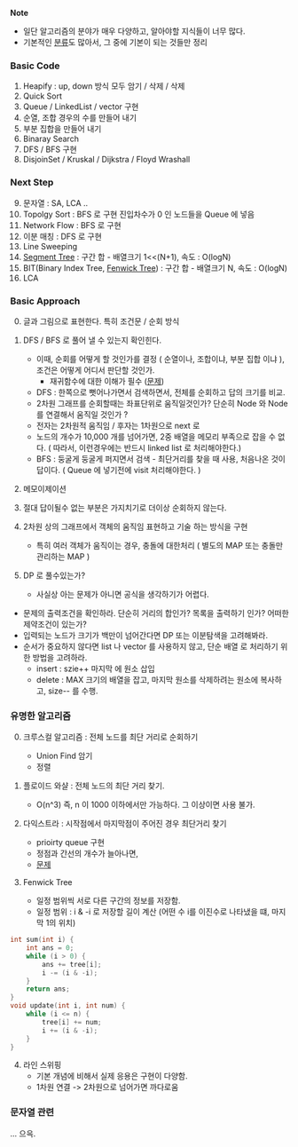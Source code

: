 **Note**
- 일단 알고리즘의 분야가 매우 다양하고, 알아야할 지식들이 너무 많다.
- 기본적인 [분류](https://www.acmicpc.net/problem/tags)도 많아서, 그 중에 기본이 되는 것들만 정리

### Basic Code
1. Heapify : up, down 방식 모두 암기 / 삭제 / 삭제
2. Quick Sort 
3. Queue / LinkedList / vector 구현
4. 순열, 조합 경우의 수를 만들어 내기
5. 부분 집합을 만들어 내기
6. Binaray Search 
7. DFS / BFS 구현
8. DisjoinSet / Kruskal / Dijkstra / Floyd Wrashall
 
### Next Step
9. 문자열 : SA, LCA ..
10. Topolgy Sort : BFS 로 구현 진입차수가 0 인 노드들을 Queue 에 넣음
11. Network Flow : BFS 로 구현
12. 이분 매칭 : DFS 로 구현
13. Line Sweeping
14. [Segment Tree](https://www.acmicpc.net/blog/view/9) : 구간 합 - 배열크기 1<<(N+1), 속도 : O(logN)
15. BIT(Binary Index Tree, [Fenwick Tree](https://www.acmicpc.net/blog/view/21)) : 구간 합 - 배열크기 N, 속도 : O(logN)
16. LCA

### Basic Approach

0. 글과 그림으로 표현한다. 특히 조건문 / 순회 방식
1. DFS / BFS 로 풀어 낼 수 있는지 확인힌다.
     - 이때, 순회를 어떻게 할 것인가를 결정 ( 순열이나, 조합이냐, 부분 집합 이냐 ), 조건은 어떻게 어디서 판단할 것인가.
        - 재귀함수에 대한 이해가 필수 ([문제](https://www.acmicpc.net/problem/14888))
     - DFS : 한쪽으로 뻣어나가면서 검색하면서, 전체를 순회하고 답의 크기를 비교.
     - 2차원 그래프를 순회할때는 좌표단위로 움직일것인가? 단순히 Node 와 Node 를 연결해서 움직일 것인가 ?
     - 전자는 2차원적 움직임 / 후자는 1차원으로 next 로 
     - 노드의 개수가 10,000 개를 넘어가면, 2중 배열을 메모리 부족으로 잡을 수 없다.
       ( 따라서, 이런경우에는 반드시 linked list 로 처리해야한다.)
     - BFS : 둥굴게 둥굴게 퍼지면서 검색 - 최단거리를 찾을 때 사용, 처음나온 것이 답이다.
       ( Queue 에 넣기전에 visit 처리해야한다. )
   
2. 메모이제이션
3. 절대 답이될수 없는 부분은 가지치기로 더이상 순회하지 않는다.
4. 2차원 상의 그래프에서 객체의 움직임 표현하고 기술 하는 방식을 구현
     - 특히 여러 객체가 움직이는 경우, 충돌에 대한처리 ( 별도의 MAP 또는 충돌만 관리하는 MAP )
5. DP 로 풀수있는가? 
     - 사실상 아는 문제가 아니면 공식을 생각하기가 어렵다.

* 문제의 출력조건을 확인하라. 단순히 거리의 합인가? 목록을 출력하기 인가? 어떠한 제약조건이 있는가?
* 입력되는 노드가 크기가 백만이 넘어간다면 DP 또는 이분탐색을 고려해봐라.
* 순서가 중요하지 않다면 list 나 vector 를 사용하지 않고, 단순 배열 로 처리하기 위한 방법을 고려하라.
    - insert : szie++ 마지막 에 원소 삽입
    - delete : MAX 크기의 배열을 잡고, 마지막 원소를 삭제하려는 원소에 복사하고, size-- 를 수행.

### 유명한 알고리즘

0. 크루스컬 알고리즘 : 전체 노드를 최단 거리로 순회하기
   - Union Find 암기
   - 정렬

1. 플로이드 와샬 : 전체 노드의 최단 거리 찾기.
   - O(n^3) 즉, n 이 1000 이하에서만 가능하다. 그 이상이면 사용 불가.

2. 다익스트라 : 시작점에서 마지막점이 주어진 경우 최단거리 찾기 
   - prioirty queue 구현
   - 정점과 간선의 개수가 늘아나면,
   - [문제](https://www.acmicpc.net/problem/1753)

3. Fenwick Tree
   - 일정 범위씩 서로 다른 구간의 정보를 저장함.
   - 일정 범위 : i & -i 로 저장할 길이 계산 (어떤 수 i를 이진수로 나타냈을 떄, 마지막 1의 위치)
   
```c
int sum(int i) {
    int ans = 0;
    while (i > 0) {
        ans += tree[i];
        i -= (i & -i);
    }
    return ans;
}
void update(int i, int num) {
    while (i <= n) {
        tree[i] += num;
        i += (i & -i);
    }
}
```

4. 라인 스위핑
   - 기본 개념에 비해서 실제 응용은 구현이 다양함.
   - 1차원 연결 -> 2차원으로 넘어가면 까다로움 
  
 
### 문자열 관련 

... 으윽.
